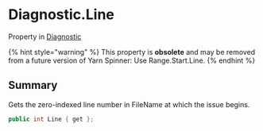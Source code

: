 # Diagnostic.Line

Property in [Diagnostic](/docs/api/csharp/yarn.compiler.diagnostic.md)

{% hint style="warning" %}
This property is <b>obsolete</b> and may be removed from a future version of Yarn Spinner: Use Range.Start.Line.
{% endhint %}

## Summary


Gets the zero-indexed line number in FileName at which the issue
begins.


```csharp
public int Line { get };
```

